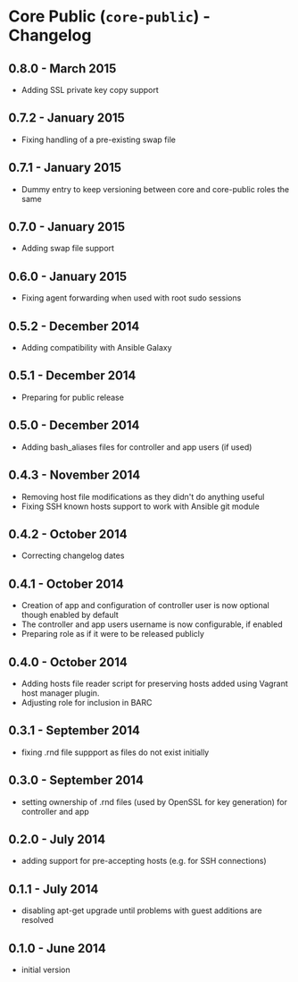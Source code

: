 # Core Public (`core-public`) - Changelog

## 0.8.0 - March 2015

* Adding SSL private key copy support

## 0.7.2 - January 2015

* Fixing handling of a pre-existing swap file

## 0.7.1 - January 2015

* Dummy entry to keep versioning between core and core-public roles the same

## 0.7.0 - January 2015

* Adding swap file support

## 0.6.0 - January 2015

* Fixing agent forwarding when used with root sudo sessions

## 0.5.2 - December 2014

* Adding compatibility with Ansible Galaxy

## 0.5.1 - December 2014

* Preparing for public release

## 0.5.0 - December 2014

* Adding bash_aliases files for controller and app users (if used)

## 0.4.3 - November 2014

* Removing host file modifications as they didn't do anything useful
* Fixing SSH known hosts support to work with Ansible git module

## 0.4.2 - October 2014

* Correcting changelog dates

## 0.4.1 - October 2014

* Creation of app and configuration of controller user is now optional though enabled by default
* The controller and app users username is now configurable, if enabled
* Preparing role as if it were to be released publicly

## 0.4.0 - October 2014

* Adding hosts file reader script for preserving hosts added using Vagrant host manager plugin.
* Adjusting role for inclusion in BARC

## 0.3.1 - September 2014

* fixing .rnd file suppport as files do not exist initially

## 0.3.0 - September 2014

* setting ownership of .rnd files (used by OpenSSL for key generation) for controller and app

## 0.2.0 - July 2014

* adding support for pre-accepting hosts (e.g. for SSH connections)

## 0.1.1 - July 2014

* disabling apt-get upgrade until problems with guest additions are resolved

## 0.1.0 - June 2014

* initial version
